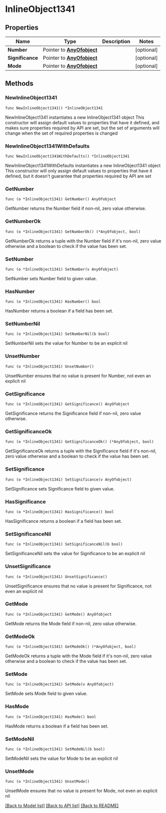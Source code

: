 # InlineObject1341

## Properties

Name | Type | Description | Notes
------------ | ------------- | ------------- | -------------
**Number** | Pointer to [**AnyOfobject**](anyOf&lt;object&gt;.md) |  | [optional] 
**Significance** | Pointer to [**AnyOfobject**](anyOf&lt;object&gt;.md) |  | [optional] 
**Mode** | Pointer to [**AnyOfobject**](anyOf&lt;object&gt;.md) |  | [optional] 

## Methods

### NewInlineObject1341

`func NewInlineObject1341() *InlineObject1341`

NewInlineObject1341 instantiates a new InlineObject1341 object
This constructor will assign default values to properties that have it defined,
and makes sure properties required by API are set, but the set of arguments
will change when the set of required properties is changed

### NewInlineObject1341WithDefaults

`func NewInlineObject1341WithDefaults() *InlineObject1341`

NewInlineObject1341WithDefaults instantiates a new InlineObject1341 object
This constructor will only assign default values to properties that have it defined,
but it doesn't guarantee that properties required by API are set

### GetNumber

`func (o *InlineObject1341) GetNumber() AnyOfobject`

GetNumber returns the Number field if non-nil, zero value otherwise.

### GetNumberOk

`func (o *InlineObject1341) GetNumberOk() (*AnyOfobject, bool)`

GetNumberOk returns a tuple with the Number field if it's non-nil, zero value otherwise
and a boolean to check if the value has been set.

### SetNumber

`func (o *InlineObject1341) SetNumber(v AnyOfobject)`

SetNumber sets Number field to given value.

### HasNumber

`func (o *InlineObject1341) HasNumber() bool`

HasNumber returns a boolean if a field has been set.

### SetNumberNil

`func (o *InlineObject1341) SetNumberNil(b bool)`

 SetNumberNil sets the value for Number to be an explicit nil

### UnsetNumber
`func (o *InlineObject1341) UnsetNumber()`

UnsetNumber ensures that no value is present for Number, not even an explicit nil
### GetSignificance

`func (o *InlineObject1341) GetSignificance() AnyOfobject`

GetSignificance returns the Significance field if non-nil, zero value otherwise.

### GetSignificanceOk

`func (o *InlineObject1341) GetSignificanceOk() (*AnyOfobject, bool)`

GetSignificanceOk returns a tuple with the Significance field if it's non-nil, zero value otherwise
and a boolean to check if the value has been set.

### SetSignificance

`func (o *InlineObject1341) SetSignificance(v AnyOfobject)`

SetSignificance sets Significance field to given value.

### HasSignificance

`func (o *InlineObject1341) HasSignificance() bool`

HasSignificance returns a boolean if a field has been set.

### SetSignificanceNil

`func (o *InlineObject1341) SetSignificanceNil(b bool)`

 SetSignificanceNil sets the value for Significance to be an explicit nil

### UnsetSignificance
`func (o *InlineObject1341) UnsetSignificance()`

UnsetSignificance ensures that no value is present for Significance, not even an explicit nil
### GetMode

`func (o *InlineObject1341) GetMode() AnyOfobject`

GetMode returns the Mode field if non-nil, zero value otherwise.

### GetModeOk

`func (o *InlineObject1341) GetModeOk() (*AnyOfobject, bool)`

GetModeOk returns a tuple with the Mode field if it's non-nil, zero value otherwise
and a boolean to check if the value has been set.

### SetMode

`func (o *InlineObject1341) SetMode(v AnyOfobject)`

SetMode sets Mode field to given value.

### HasMode

`func (o *InlineObject1341) HasMode() bool`

HasMode returns a boolean if a field has been set.

### SetModeNil

`func (o *InlineObject1341) SetModeNil(b bool)`

 SetModeNil sets the value for Mode to be an explicit nil

### UnsetMode
`func (o *InlineObject1341) UnsetMode()`

UnsetMode ensures that no value is present for Mode, not even an explicit nil

[[Back to Model list]](../README.md#documentation-for-models) [[Back to API list]](../README.md#documentation-for-api-endpoints) [[Back to README]](../README.md)


